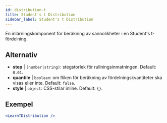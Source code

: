 ```yaml
---
id: distribution-t
title: Student's t Distribution
sidebar_label: Student's t Distribution
---
```


En inlärningskomponent för beräkning av sannolikheter i en Student's t-fördelning.

## Alternativ

* __step__ | `(number|string)`: stegstorlek för rullningsinmatningen. Default: `0.01`.
* __quantile__ | `boolean`: om fliken för beräkning av fördelningskvantiteter ska visas eller inte. Default: `false`.
* __style__ | `object`: CSS-stilar inline. Default: `{}`.


## Exempel

```jsx live
<LearnTDistribution />
```

